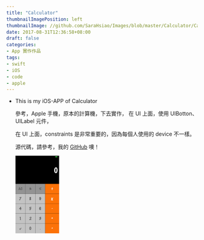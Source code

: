 ```yaml
---
title: "Calculator"
thumbnailImagePosition: left
thumbnailImage: //github.com/SaraHsiao/Images/blob/master/Calculator/Calculator0.png?raw=true
date: 2017-08-31T12:36:58+08:00
draft: false
categories:
- App 實作作品
tags:
- swift
- iOS
- code
- apple
---
```


<ul>
<li>This is my iOS-APP of Calculator</li>

參考，Apple 手機，原本的計算機，下去實作，
在 UI 上面，使用 UIBotton、UILabel 元件，

<!--more-->
在 UI 上面，constraints 是非常重要的，因為每個人使用的 device 不一樣。

源代碼，請參考，我的 [GitHub](https://github.com/SaraHsiao/Calculator/tree/master/Calculator "Calculator") 噢！

<img src="https://github.com/SaraHsiao/Images/blob/master/Calculator/Calculator0.png?raw=true" style="zoom:20%" />
